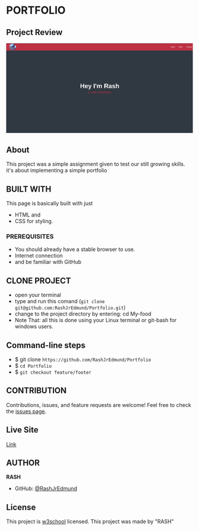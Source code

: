 # PORTFOLIO

## Project Review
![home page](assets/images/overview.png)

## About
This project was a simple assignment given to test our still growing skills. it's about implementing a simple portfolio

## BUILT WITH
This page is basically built with just
* HTML and
* CSS for styling.

### PREREQUISITES
* You should already have a stable browser to use.
* Internet connection
* and be familiar with GitHub

## CLONE PROJECT
* open your terminal
* type and run this comand (`git clone git@github.com:RashJrEdmund/Portfolio.git`)
* change to the project directory by entering: cd My-food
* Note That: all this is done using your Linux terminal or git-bash for windows users.

## Command-line steps

- $ git clone `https://github.com/RashJrEdmund/Portfolio`
- $ `cd Portfolio`
- $ `git checkout feature/footer`

## CONTRIBUTION
Contributions, issues, and feature requests are welcome!
Feel free to check the [issues page](https://github.com/RashJrEdmund/Portfolio/issues).

## Live Site

[Link](https://rashjredmund.github.io/Portfolio/)

## AUTHOR
**RASH**
- GitHub: [@RashJrEdmund](https://github.com/RashJrEdmund/Portfolio)

## License
This project is [w3school](./LICENSE) licensed. This project was made by "RASH"
